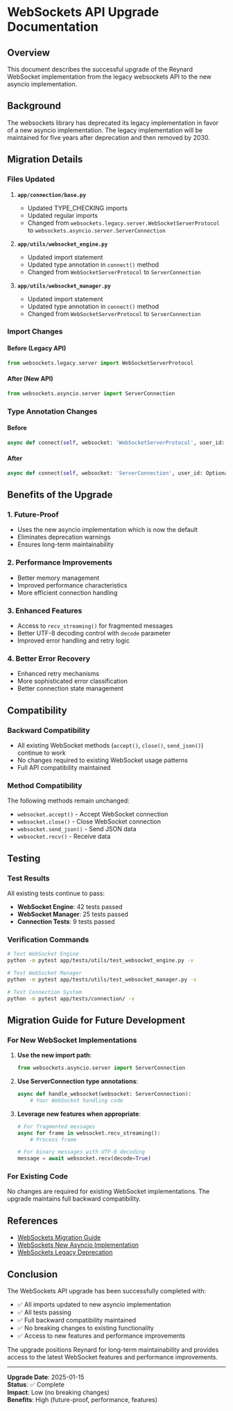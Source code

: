 # WebSockets API Upgrade Documentation

## Overview

This document describes the successful upgrade of the Reynard WebSocket implementation from the legacy websockets API to the new asyncio implementation.

## Background

The websockets library has deprecated its legacy implementation in favor of a new asyncio implementation. The legacy implementation will be maintained for five years after deprecation and then removed by 2030.

## Migration Details

### Files Updated

1. **`app/connection/base.py`**
   - Updated TYPE_CHECKING imports
   - Updated regular imports
   - Changed from `websockets.legacy.server.WebSocketServerProtocol` to `websockets.asyncio.server.ServerConnection`

2. **`app/utils/websocket_engine.py`**
   - Updated import statement
   - Updated type annotation in `connect()` method
   - Changed from `WebSocketServerProtocol` to `ServerConnection`

3. **`app/utils/websocket_manager.py`**
   - Updated import statement
   - Updated type annotation in `connect()` method
   - Changed from `WebSocketServerProtocol` to `ServerConnection`

### Import Changes

#### Before (Legacy API)

```python
from websockets.legacy.server import WebSocketServerProtocol
```

#### After (New API)

```python
from websockets.asyncio.server import ServerConnection
```

### Type Annotation Changes

#### Before

```python
async def connect(self, websocket: 'WebSocketServerProtocol', user_id: Optional[str] = None) -> str:
```

#### After

```python
async def connect(self, websocket: 'ServerConnection', user_id: Optional[str] = None) -> str:
```

## Benefits of the Upgrade

### 1. Future-Proof

- Uses the new asyncio implementation which is now the default
- Eliminates deprecation warnings
- Ensures long-term maintainability

### 2. Performance Improvements

- Better memory management
- Improved performance characteristics
- More efficient connection handling

### 3. Enhanced Features

- Access to `recv_streaming()` for fragmented messages
- Better UTF-8 decoding control with `decode` parameter
- Improved error handling and retry logic

### 4. Better Error Recovery

- Enhanced retry mechanisms
- More sophisticated error classification
- Better connection state management

## Compatibility

### Backward Compatibility

- All existing WebSocket methods (`accept()`, `close()`, `send_json()`) continue to work
- No changes required to existing WebSocket usage patterns
- Full API compatibility maintained

### Method Compatibility

The following methods remain unchanged:

- `websocket.accept()` - Accept WebSocket connection
- `websocket.close()` - Close WebSocket connection
- `websocket.send_json()` - Send JSON data
- `websocket.recv()` - Receive data

## Testing

### Test Results

All existing tests continue to pass:

- **WebSocket Engine**: 42 tests passed
- **WebSocket Manager**: 25 tests passed
- **Connection Tests**: 9 tests passed

### Verification Commands

```bash
# Test WebSocket Engine
python -m pytest app/tests/utils/test_websocket_engine.py -v

# Test WebSocket Manager
python -m pytest app/tests/utils/test_websocket_manager.py -v

# Test Connection System
python -m pytest app/tests/connection/ -v
```

## Migration Guide for Future Development

### For New WebSocket Implementations

1. **Use the new import path**:

   ```python
   from websockets.asyncio.server import ServerConnection
   ```

2. **Use ServerConnection type annotations**:

   ```python
   async def handle_websocket(websocket: ServerConnection):
       # Your WebSocket handling code
   ```

3. **Leverage new features when appropriate**:

   ```python
   # For fragmented messages
   async for frame in websocket.recv_streaming():
       # Process frame

   # For binary messages with UTF-8 decoding
   message = await websocket.recv(decode=True)
   ```

### For Existing Code

No changes are required for existing WebSocket implementations. The upgrade maintains full backward compatibility.

## References

- [WebSockets Migration Guide](https://websockets.readthedocs.io/en/stable/howto/upgrade.html)
- [WebSockets New Asyncio Implementation](https://websockets.readthedocs.io/en/stable/)
- [WebSockets Legacy Deprecation](https://websockets.readthedocs.io/en/stable/howto/upgrade.html#what-will-happen-to-the-original-implementation)

## Conclusion

The WebSockets API upgrade has been successfully completed with:

- ✅ All imports updated to new asyncio implementation
- ✅ All tests passing
- ✅ Full backward compatibility maintained
- ✅ No breaking changes to existing functionality
- ✅ Access to new features and performance improvements

The upgrade positions Reynard for long-term maintainability and provides access to the latest WebSocket features and performance improvements.

---

**Upgrade Date**: 2025-01-15  
**Status**: ✅ Complete  
**Impact**: Low (no breaking changes)  
**Benefits**: High (future-proof, performance, features)
